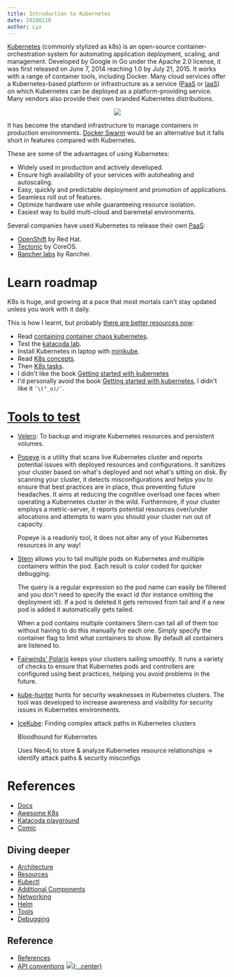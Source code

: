 ```yaml
---
title: Introduction to Kubernetes
date: 20200210
author: Lyz
---
```


[Kubernetes](https://en.wikipedia.org/wiki/Kubernetes) (commonly stylized as
k8s) is an open-source container-orchestration system for automating application
deployment, scaling, and management. Developed by Google in Go under the Apache
2.0 license, it was first released on June 7, 2014 reaching 1.0 by July 21,
2015. It works with a range of container tools, including Docker. Many cloud
services offer a Kubernetes-based platform or infrastructure as a service
([PaaS](https://en.wikipedia.org/wiki/Platform_as_a_service) or
[IaaS](https://en.wikipedia.org/wiki/Infrastructure_as_a_service)) on which
Kubernetes can be deployed as a platform-providing service.  Many vendors also
provide their own branded Kubernetes distributions.

<p align="center">
    <img src="/blue-book/img/kubernetes_logo.png">
</p>

It has become the standard infrastructure to manage containers in production
environments. [Docker Swarm](https://docs.docker.com/engine/swarm/) would be an
alternative but it falls short in features compared with Kubernetes.

These are some of the advantages of using Kubernetes:

* Widely used in production and actively developed.
* Ensure high availability of your services with autohealing and autoscaling.
* Easy, quickly and predictable deployment and promotion of applications.
* Seamless roll out of features.
* Optimize hardware use while guaranteeing resource isolation.
* Easiest way to build multi-cloud and baremetal environments.

Several companies have used Kubernetes to release their own
[PaaS](https://en.wikipedia.org/wiki/Platform_as_a_service):

* [OpenShift](https://en.wikipedia.org/wiki/OpenShift) by Red Hat.
* [Tectonic](https://coreos.com/tectonic/) by CoreOS.
* [Rancher labs](https://en.wikipedia.org/wiki/Rancher_Labs) by Rancher.

# Learn roadmap

K8s is huge, and growing at a pace that most mortals can't stay updated unless
you work with it daily.

This is how I learnt, but probably [there are better resources
now](https://github.com/ramitsurana/awesome-kubernetes#starting-point):

* Read [containing container chaos kubernetes](
  https://opensource.com/life/16/9/containing-container-chaos-kubernetes).
* Test the [katacoda lab](https://www.katacoda.com/courses/kubernetes).
* Install Kubernetes in laptop with
  [minikube](https://kubernetes.io/docs/setup/learning-environment/minikube/).
* Read [K8s concepts](https://kubernetes.io/docs/concepts).
* Then [K8s tasks](https://kubernetes.io/docs/tasks/).
* I didn't like the book [Getting started with kubernetes](https://www.packtpub.com/eu/virtualization-and-cloud/getting-started-kubernetes-third-edition)
* I'd personally avoid the book [Getting started with
  kubernetes](https://www.packtpub.com/eu/virtualization-and-cloud/getting-started-kubernetes-third-edition),
  I didn't like it `¯\(°_o)/¯`.

# [Tools to test](https://filippobuletto.github.io/kubernetes-toolbox/)

* [Velero](https://velero.io/): To backup and migrate Kubernetes resources and
    persistent volumes.

* [Popeye](https://github.com/derailed/popeye) is a utility that scans live
    Kubernetes cluster and reports potential issues with deployed resources and
    configurations. It sanitizes your cluster based on what's deployed and not
    what's sitting on disk. By scanning your cluster, it detects
    misconfigurations and helps you to ensure that best practices are in place,
    thus preventing future headaches. It aims at reducing the cognitive overload
    one faces when operating a Kubernetes cluster in the wild. Furthermore, if
    your cluster employs a metric-server, it reports potential resources
    over/under allocations and attempts to warn you should your cluster run out
    of capacity.

    Popeye is a readonly tool, it does not alter any of your Kubernetes
    resources in any way!

* [Stern](https://github.com/wercker/stern) allows you to tail multiple pods on
    Kubernetes and multiple containers within the pod. Each result is color
    coded for quicker debugging.

    The query is a regular expression so the pod name can easily be filtered and
    you don't need to specify the exact id (for instance omitting the deployment
    id). If a pod is deleted it gets removed from tail and if a new pod is added
    it automatically gets tailed.

    When a pod contains multiple containers Stern can tail all of them too
    without having to do this manually for each one. Simply specify the
    container flag to limit what containers to show. By default all containers
    are listened to.

* [Fairwinds' Polaris](https://github.com/FairwindsOps/polaris) keeps your
    clusters sailing smoothly. It runs a variety of checks to ensure that
    Kubernetes pods and controllers are configured using best practices, helping
    you avoid problems in the future.

* [kube-hunter](https://github.com/aquasecurity/kube-hunter) hunts for security
    weaknesses in Kubernetes clusters. The tool was developed to increase
    awareness and visibility for security issues in Kubernetes environments.
* [IceKube](https://twitter.com/clintgibler/status/1732459956669214784): 
    Finding complex attack paths in Kubernetes clusters

    Bloodhound for Kubernetes

    Uses Neo4j to store & analyze Kubernetes resource relationships → identify attack paths & security misconfigs

# References

* [Docs](https://kubernetes.io/docs/)
* [Awesome K8s](https://github.com/ramitsurana/awesome-kubernetes)
* [Katacoda playground](https://www.katacoda.com/courses/kubernetes/playground)
* [Comic](https://cloud.google.com/kubernetes-engine/kubernetes-comic)

## Diving deeper

* [Architecture](kubernetes_architecture.md)
* [Resources](kubernetes_namespaces.md)
* [Kubectl](kubectl.md)
* [Additional Components](kubernetes_namespaces.md)
* [Networking](kubernetes_networking.md)
* [Helm](helm.md)
* [Tools](kubernetes_tools.md)
* [Debugging](kubernetes_debugging.md)

## Reference

* [References](https://kubernetes.io/docs/reference/)
* [API conventions](https://github.com/kubernetes/community/blob/master/contributors/devel/api-conventions.md)
[![](not-by-ai.svg){: .center}](https://notbyai.fyi)
